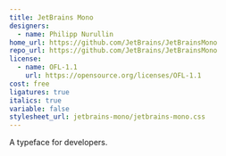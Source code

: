 ```yaml
---
title: JetBrains Mono
designers:
  - name: Philipp Nurullin
home_url: https://github.com/JetBrains/JetBrainsMono
repo_url: https://github.com/JetBrains/JetBrainsMono
license:
  - name: OFL-1.1
    url: https://opensource.org/licenses/OFL-1.1
cost: free
ligatures: true
italics: true
variable: false
stylesheet_url: jetbrains-mono/jetbrains-mono.css
---
```


A typeface for developers.
